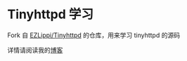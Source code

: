 # Tinyhttpd 学习

Fork 自 [EZLippi/Tinyhttpd](https://github.com/EZLippi/Tinyhttpd) 的仓库，用来学习 tinyhttpd 的源码

详情请阅读我的[博客](https://miaohn.github.io/%E6%BA%90%E7%A0%81%E8%A7%A3%E8%AF%BBtinyhttpd/)
